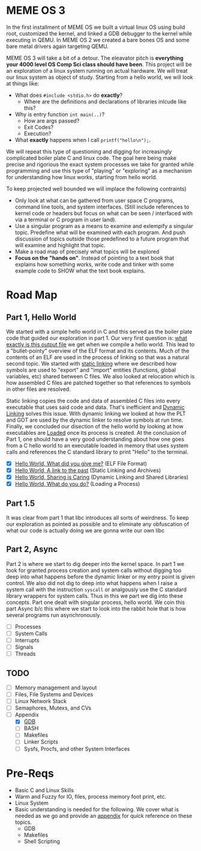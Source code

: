# MEME OS 3

In the first installment of MEME OS we built a virtual linux OS using build root, customized the kernel, and linked a GDB debugger to the kernel while executing in QEMU. In MEME OS 2 we created a bare bones OS and some bare metal drivers again targeting QEMU.

MEME OS 3 will take a bit of a detour. The eleavator pitch is **everything your 4000 level OS Comp Sci class should have been**. This project will be an exploration of a linux system running on actual hardware. We will treat our linux system as object of study. Starting from a hello world, we will look at things like:

* What does `#include <stdio.h>` do **exactly**?
    * Where are the definitions and declarations of libraries inlcude like this?
* Why is entry function `int main(..)`?
    * How are args passed?
    * Exit Codes?
    * Execution?
* What **exactly** happens when I call `printf("hello\n");`.

We will repeat this type of questioning and digging for increasingly complicated boiler plate C and linux code. The goal here being make precise and rigorious the exact system processes we take for granted while programming and use this type of "playing" or "exploring" as a mechanism for understanding how linux works, starting from hello world.

To keep projected well bounded we will implace the following contraints)

* Only look at what can be gathered from user space C programs, command line tools, and system interfaces. (Still include references to kernel code or headers but focus on what can be seen / interfaced with via a terminal or C program in user land).
* Use a singular program as a means to examine and exlempify a singular topic. Predefine what will be examined with each program. And push discussion of topics outside those predefined to a future program that will examine and highlight that topic.
* Make a road map of precisely what topics will be explored
* **Focus on the "hands on"**. Instead of pointing to a text book that explains how something works, write code and tinker with some example code to SHOW what the text book explains.

# Road Map

## Part 1, Hello World

We started with a simple hello world in C and this served as the boiler plate code that guided our exploration in part 1. Our very first question is: [what exactly is this output file](./Hello_World) we get when we compile a hello world. This lead to a "bullet-pointy" overview of the ELF format and its contents. Much of the contents of an ELF are used in the process of linking so that was a natural second topic. We started with [static linking](./Linking) where we described how symbols are used to "export" and "import" entities (functions, global variables, etc) shared between C files. We also looked at relocation which is how assembled C files are patched together so that references to symbols in other files are resolved. 

Static linking copies the code and data of assembled C files into every executable that uses said code and data. That's inefficient and [Dynamic Linking](./Dynamic_Linking) solves this issue. With dynamic linking we looked at how the PLT and GOT are used by the dynamic linker to resolve symbols at run time. Finally, we concluded our disection of the hello world by looking at how executables are [Loaded](./Loading) once its process is created. At the conclusion of Part 1, one should have a very good understanding about how one goes from a C hello world to an executable loaded in memory that uses system calls and references the C standard library to print "Hello" to the terminal.

* [X] [Hello World, What did you give me?](./Hello_World) (ELF File Format)
* [X] [Hello World, A link to the past](./Linking) (Static Linking and Archives)
* [X] [Hello World, Sharing is Caring](./Dynamic_Linking) (Dynamic Linking and Shared Libraries)
* [X] [Hello World, What do you do?](./Loading) (Loading a Process)

## Part 1.5

It was clear from part 1 that libc introduces all sorts of weirdness. To keep our exploration as pointed as possible and to eliminate any obfuscation of what our code is actually doing we are gonna write our own libc

## Part 2, Async

Part 2 is where we start to dig deeper into the kernel space. In part 1 we took for granted process creation and system calls without digging too deep into what happens before the dynamic linker or my entry point is given control. We also did not dig to deep into what happens when I raise a system call with the instruction `syscall` or analgously use the C standard library wrappers for system calls. Thus in this we part we dig into these concepts. Part one dealt with singular process, hello world. We coin this part Async b/c this where we start to look into the rabbit hole that is how several programs run asynchronously. 

* [ ] Processes
* [ ] System Calls
* [ ] Interrupts
* [ ] Signals
* [ ] Threads

## TODO

* [ ] Memory management and layout
* [ ] Files, File Systems and Devices
* [ ] Linux Network Stack
* [ ] Semaphores, Mutexs, and CVs
* [ ] Appendix
    * [X] [GDB](./Appendix/GDB)
    * [ ] BASH
    * [ ] Makefiles
    * [ ] Linker Scripts
    * [ ] Sysfs, Procfs, and other System Interfaces

# Pre-Reqs

* Basic C and Linux Skills
* Warm and Fuzzy for IO, files, process memory foot print, etc.
* Linux System
* Basic understanding is needed for the following. We cover what is needed as we go and provide an [appendix](./Appendix) for quick reference on these topics.
    * GDB
    * Makefiles
    * Shell Scripting
